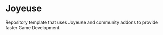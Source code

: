 # Joyeuse
Repository template that uses Joyeuse and community addons to provide faster Game Development. 
